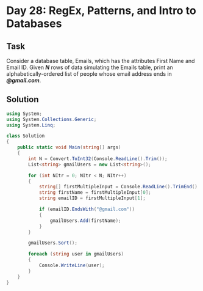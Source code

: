 ﻿# Day 28: RegEx, Patterns, and Intro to Databases

## Task

Consider a database table, Emails, which has the attributes First Name and Email ID. Given **_N_** rows of data simulating the Emails table, print an alphabetically-ordered list of people whose email address ends in **_@gmail.com_**.

## Solution

```csharp
using System;
using System.Collections.Generic;
using System.Linq;

class Solution
{
    public static void Main(string[] args)
    {
        int N = Convert.ToInt32(Console.ReadLine().Trim());
        List<string> gmailUsers = new List<string>();

        for (int NItr = 0; NItr < N; NItr++)
        {
            string[] firstMultipleInput = Console.ReadLine().TrimEnd().Split(' ');
            string firstName = firstMultipleInput[0];
            string emailID = firstMultipleInput[1];

            if (emailID.EndsWith("@gmail.com"))
            {
                gmailUsers.Add(firstName);
            }
        }

        gmailUsers.Sort();

        foreach (string user in gmailUsers)
        {
            Console.WriteLine(user);
        }
    }
}
```
